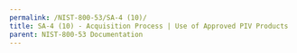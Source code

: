 ```yaml
---
permalink: /NIST-800-53/SA-4 (10)/
title: SA-4 (10) - Acquisition Process | Use of Approved PIV Products
parent: NIST-800-53 Documentation
---
```

